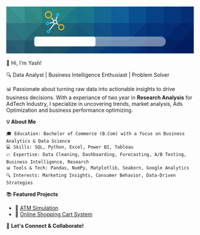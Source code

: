 ![Your Banner](banner/Blue_Green_Geometric.gif)

👋 Hi, I'm Yash!

🔍 Data Analyst | Business Intelligence Enthusiast | Problem Solver

📊 Passionate about turning raw data into actionable insights to drive business decisions. With a experiance of two year in **Research Analysis** for AdTech Industry, I specialize in uncovering trends, market analysis, Ads Optimization and business performance optimizing.

**💡 About Me**

    🎓 Education: Bachelor of Commerce (B.Com) with a focus on Business Analytics & Data Science
    💻 Skills: SQL, Python, Excel, Power BI, Tableau
    📈 Expertise: Data Cleaning, Dashboarding, Forecasting, A/B Testing, Business Intelligence, Research
    📊 Tools & Tech: Pandas, NumPy, Matplotlib, Seaborn, Google Analytics
    🔍 Interests: Marketing Insights, Consumer Behavior, Data-Driven Strategies

📚 **Featured Projects**  

- 🔗 [ATM Simulation](https://github.com/404YashNotFound/my_python/blob/8c801687a57b7be9ef0bd8e9c9edd0c945af51a8/ATM_simulation.ipynb)  
- 🔗 [Online Shopping Cart System](https://github.com/404YashNotFound/my_python/blob/8c801687a57b7be9ef0bd8e9c9edd0c945af51a8/Cart_and_Purchase.ipynb)  


🔔 **Let's Connect & Collaborate!** 
